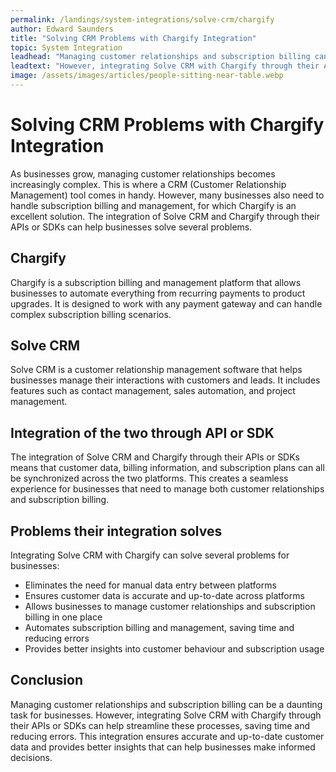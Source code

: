 ```yaml
---
permalink: /landings/system-integrations/solve-crm/chargify
author: Edward Saunders
title: "Solving CRM Problems with Chargify Integration"
topic: System Integration
leadhead: "Managing customer relationships and subscription billing can be a daunting task for businesses"
leadtext: "However, integrating Solve CRM with Chargify through their APIs or SDKs can help streamline these processes, saving time and reducing errors. This integration ensures accurate and up-to-date customer data and provides better insights that can help businesses make informed decisions."
image: /assets/images/articles/people-sitting-near-table.webp
---
```

<div class="arttext">	<h1>Solving CRM Problems with Chargify Integration</h1>
	<p>As businesses grow, managing customer relationships becomes increasingly complex. This is where a CRM (Customer Relationship Management) tool comes in handy. However, many businesses also need to handle subscription billing and management, for which Chargify is an excellent solution. The integration of Solve CRM and Chargify through their APIs or SDKs can help businesses solve several problems.</p>
	<h2>Chargify</h2>
	<p>Chargify is a subscription billing and management platform that allows businesses to automate everything from recurring payments to product upgrades. It is designed to work with any payment gateway and can handle complex subscription billing scenarios.</p>
	<h2>Solve CRM</h2>
	<p>Solve CRM is a customer relationship management software that helps businesses manage their interactions with customers and leads. It includes features such as contact management, sales automation, and project management.</p>
	<h2>Integration of the two through API or SDK</h2>
	<p>The integration of Solve CRM and Chargify through their APIs or SDKs means that customer data, billing information, and subscription plans can all be synchronized across the two platforms. This creates a seamless experience for businesses that need to manage both customer relationships and subscription billing.</p>
	<h2>Problems their integration solves</h2>
	<p>Integrating Solve CRM with Chargify can solve several problems for businesses:</p>
	<ul>
		<li>Eliminates the need for manual data entry between platforms</li>
		<li>Ensures customer data is accurate and up-to-date across platforms</li>
		<li>Allows businesses to manage customer relationships and subscription billing in one place</li>
		<li>Automates subscription billing and management, saving time and reducing errors</li>
		<li>Provides better insights into customer behaviour and subscription usage</li>
	</ul>
	<h2>Conclusion</h2>
	<p>Managing customer relationships and subscription billing can be a daunting task for businesses. However, integrating Solve CRM with Chargify through their APIs or SDKs can help streamline these processes, saving time and reducing errors. This integration ensures accurate and up-to-date customer data and provides better insights that can help businesses make informed decisions.</p>
</div>